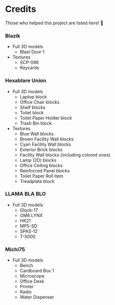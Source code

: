 # Credits

Those who helped this project are listed here! :handshake:

### Blazik

- Full 3D models
  - Blast Door 1
- Textures
  - SCP-096
  - Keycards

### Hexablare Union

- Full 3D models
  - Laptop block
  - Office Chair blocks
  - Shelf blocks
  - Toilet block
  - Toilet Paper Holder block
  - Trash Bin block
- Textures
  - Blue Wall blocks
  - Brown Facility Wall blocks
  - Cyan Facility Wall blocks
  - Exterior Brick blocks
  - Facility Wall blocks (including colored ones)
  - Lamp (2D) blocks
  - Office Ceiling blocks
  - Reinforced Panel blocks
  - Toilet Paper Roll item
  - Treadplate block

### LLAMA BLA BLO

- Full 3D models
  - Glock-17
  - GM6 LYNX
  - HK21
  - MP5-SD
  - SPAS-12
  - T-5000

### Michi75

- Full 3D models
  - Bench
  - Cardboard Box 1
  - Microscope
  - Office Desk
  - Printer
  - Radio
  - Water Dispenser
